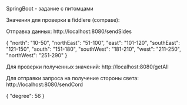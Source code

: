 SpringBoot - задание с питомцами

Значения для проверки в fiddlerе (compase):

Отправка данных: 
http://localhost:8080/sendSides

{
"north": "10-50",
"northEast": "51-100",
"east": "101-120",
"southEast": "121-150",
"south": "151-180",
"southWest": "181-210",
"west": "211-250",
"northWest": "251-290"
}

Для проверки полученных значений: http://localhost:8080/getAll

Для отправки запроса на получение стороны света:
http://localhost:8080/sendCord

{
"degree": 56
}